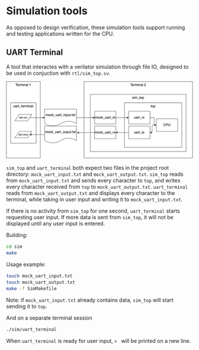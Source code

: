 # Simulation tools

As opposed to design verification, these simulation tools support running and testing applications written for the CPU.

## UART Terminal

A tool that interactes with a verilator simulation through file IO, designed to be used in conjuction with `rtl/sim_top.sv`. 

![Simplified block diagram](./sim_top_uart_terminal.svg)

`sim_top` and `uart_terminal` both expect two files in the project root directory: `mock_uart_input.txt` and `mock_uart_output.txt`. `sim_top` reads from `mock_uart_input.txt` and sends every character to `top`, and writes every character received from `top` to `mock_uart_output.txt`. `uart_terminal` reads from `mock_uart_output.txt` and displays every character to the terminal, while taking in user input and writing it to `mock_uart_input.txt`.

If there is no activity from `sim_top` for one second, `uart_terminal` starts requesting user input. If more data is sent from `sim_top`, it will not be displayed until any user input is entered. 

Building:
```sh
cd sim
make
```

Usage example:
```sh
touch mock_uart_input.txt
touch mock_uart_output.txt
make -f SimMakefile
```
Note: if `mock_uart_input.txt` already contains data, `sim_top` will start sending it to `top`.

And on a separate terminal session
```sh
./sim/uart_terminal
```
When `uart_terminal` is ready for user input, `> ` will be printed on a new line.

